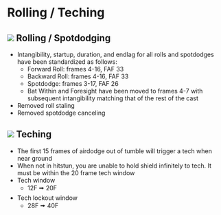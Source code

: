 # Rolling / Teching

## ![](../images/SmashBall.png) Rolling / Spotdodging
- Intangibility, startup, duration, and endlag for all rolls and spotdodges have been standardized as follows:
  - Forward Roll: frames 4-16, FAF 33
  - Backward Roll: frames 4-16, FAF 33
  - Spotdodge: frames 3-17, FAF 26
  - Bat Within and Foresight have been moved to frames 4-7 with subsequent intangibility matching that of the rest of the cast
- Removed roll staling
- Removed spotdodge canceling

## ![](../images/SmashBall.png) Teching
- The first 15 frames of airdodge out of tumble will trigger a tech when near ground
- When not in hitstun, you are unable to hold shield infinitely to tech. It must be within the 20 frame tech window
- Tech window
  - 12F 🠚 20F
- Tech lockout window
  - 28F 🠚 40F

<script src="../js/arrow.js">
</script>
